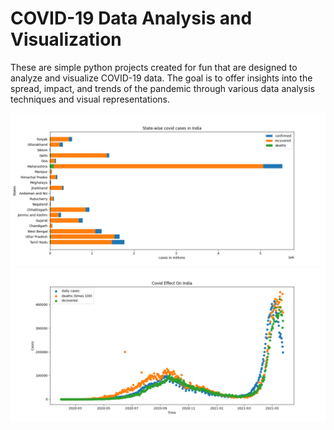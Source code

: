 # COVID-19 Data Analysis and Visualization
These are simple python projects created for fun that are designed to analyze and visualize COVID-19 data. The goal is to offer insights into the spread, impact, and trends of the pandemic through various data analysis techniques and visual representations.

<img src="covid%20cases/Figure_1.png">
<img src="covid%20effect/Figure_1.png">
